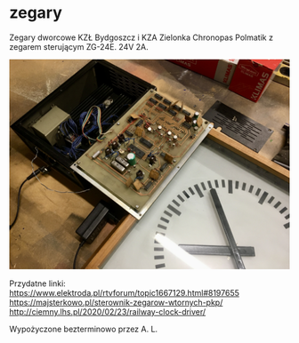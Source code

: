 # zegary
Zegary dworcowe KZŁ Bydgoszcz i KZA Zielonka Chronopas Polmatik z zegarem sterującym ZG-24E.
24V 2A.

![Photo 1](foto/IMG_7206.JPG)

Przydatne linki: 
https://www.elektroda.pl/rtvforum/topic1667129.html#8197655
https://majsterkowo.pl/sterownik-zegarow-wtornych-pkp/
http://ciemny.lhs.pl/2020/02/23/railway-clock-driver/

Wypożyczone bezterminowo przez A. L.
